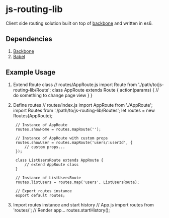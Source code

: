 # js-routing-lib
Client side routing solution built on top of [backbone](http://backbonejs.org/) and written in es6.

## Dependencies
1. [Backbone](http://backbonejs.org/)
2. [Babel](http://babeljs.io/)

## Example Usage
1. Extend Route class
		// routes/AppRoute.js
		import Route from './path/to/js-routing-lib/Route';
		class AppRoute extends Route {
			action(params) {
				// do something to change page view
			}
		}

2. Define routes
		// routes/index.js
		import AppRoute from './AppRoute';
		import Routes from './path/to/js-routing-lib/Routes';
		let routes = new Routes(AppRoute);

		// Instance of AppRoute
		routes.showHome = routes.mapRoute('');

		// Instance of AppRoute with custom props
		routes.showUser = routes.mapRoute('users/:userId', {
			// custom props...
		});

		class ListUsersRoute extends AppRoute {
			// extend AppRoute class
		}

		// Instance of ListUsersRoute
		routes.listUsers = routes.map('users', ListUsersRoute);

		// Export routes instance
		export default routes;

3. Import routes instance and start history
		// App.js
		import routes from 'routes/';
		// Render app...
		routes.startHistory();
